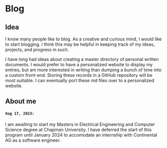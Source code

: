 # Blog

## Idea

I know many people like to blog. As a creative and curious mind, I would like to start blogging. I think this may be helpful in keeping track of my ideas, projects, and progress in such.

I have long had ideas about creating a master directory of personal written documents. I would prefer to have a personalized website to display my entries, but am more interested in writing than dumping a bunch of time into a custom front-end. Storing these records in a GitHub repository will be most suitable. I can eventually port these md files over to a personalized website.

## About me 

#### `Aug 17, 2023: `

I am awaiting to start my Masters in Electrical Engineering and Computer Science degree at Chapman University. I have deferred the start of this program until January 2024 to accomodate an internship with Continental AG as a software engineer. 